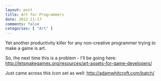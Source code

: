 ```yaml
---
layout: post
title: Art for Programmers
date: 2012-11-17
comments: false
categories: [ "Art" ]
---
```


Yet another productivity killer for any non-creative programmer trying to make a game is art.

So, the next time this is a problem - I'll be going here: <a href="http://letsmakegames.org/resources/art-assets-for-game-developers/">http://letsmakegames.org/resources/art-assets-for-game-developers/</a>

Just came across this icon set as well: <a href="http://adamwhitcroft.com/batch/">http://adamwhitcroft.com/batch/</a>
